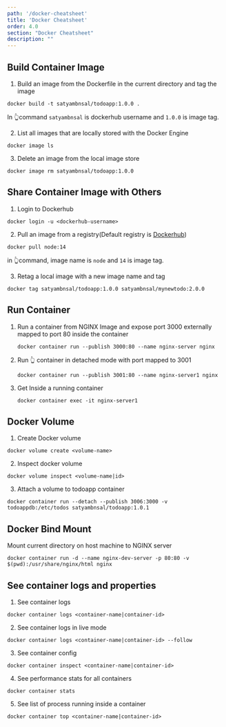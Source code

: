 ```yaml
---
path: '/docker-cheatsheet'
title: 'Docker Cheatsheet'
order: 4.0
section: "Docker Cheatsheet"
description: ""
---
```



## Build Container Image

1. Build an image from the Dockerfile in the current directory and tag the image
```
docker build -t satyambnsal/todoapp:1.0.0 .
```
In 👆command `satyambnsal` is dockerhub username and `1.0.0` is image tag.

2. List all images that are locally stored with the Docker Engine
```
docker image ls
```

3. Delete an image from the local image store
```
docker image rm satyambnsal/todoapp:1.0.0
```


## Share Container Image with Others

1. Login to Dockerhub
```
docker login -u <dockerhub-username>
```

2. Pull an image from a registry(Default registry is [Dockerhub](https://hub.docker.com/))
```
docker pull node:14
```
in 👆command, image name is `node` and `14` is image tag.

3. Retag a local image with a new image name and tag
```
docker tag satyambnsal/todoapp:1.0.0 satyambnsal/mynewtodo:2.0.0
```

## Run Container
1. Run a container from NGINX Image and expose port 3000 externally mapped to port 80 inside the container
   ```
   docker container run --publish 3000:80 --name nginx-server nginx
   ```
2. Run 👆 container in detached mode with port mapped to 3001
      ```
   docker container run --publish 3001:80 --name nginx-server1 nginx
   ```
3. Get Inside a running container
   ```
   docker container exec -it nginx-server1
   ```


## Docker Volume
1. Create Docker volume
```
docker volume create <volume-name>
```
2. Inspect docker volume
```
docker volume inspect <volume-name|id>
```

3. Attach a volume to todoapp container
```
docker container run --detach --publish 3006:3000 -v todoappdb:/etc/todos satyambnsal/todoapp:1.0.1
```

## Docker Bind Mount
Mount current directory on host machine to NGINX server
```
docker container run -d --name nginx-dev-server -p 80:80 -v $(pwd):/usr/share/nginx/html nginx
```


## See container logs and properties
1. See container logs
```
docker container logs <container-name|container-id>
```
2. See container logs in live mode
```
docker container logs <container-name|container-id> --follow
```
3. See container config
```
docker container inspect <container-name|container-id>
```
4. See performance stats for all containers
```
docker container stats
```
5. See list of process running inside a container
```
docker container top <container-name|container-id>
```